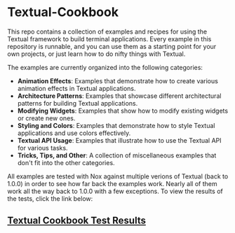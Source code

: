 # Textual-Cookbook

This repo contains a collection of examples and recipes for using the Textual framework to build terminal applications. Every example in this repository is runnable, and you can use them as a starting point for your own projects, or just learn how to do nifty things with Textual.

The examples are currently organized into the following categories:

- **Animation Effects**: Examples that demonstrate how to create various animation effects in Textual applications.
- **Architecture Patterns**: Examples that showcase different architectural patterns for building Textual applications.
- **Modifying Widgets**: Examples that show how to modify existing widgets or create new ones.
- **Styling and Colors**: Examples that demonstrate how to style Textual applications and use colors effectively.
- **Textual API Usage**: Examples that illustrate how to use the Textual API for various tasks.
- **Tricks, Tips, and Other**: A collection of miscellaneous examples that don't fit into the other categories.

All examples are tested with Nox against multiple verions of Textual (back to 1.0.0) in order to see how far back the examples work. Nearly all of them work all the way back to 1.0.0 with a few exceptions. To view the results of the tests, click the link below:

## [Textual Cookbook Test Results](https://ttygroup.github.io/textual-cookbook/reports/)
